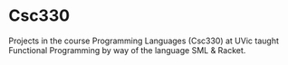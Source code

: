 # Csc330
Projects in the course Programming Languages (Csc330) at UVic taught Functional Programming by way of the language SML & Racket.
